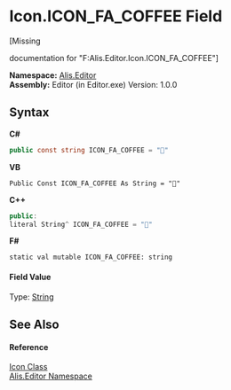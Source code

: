# Icon.ICON_FA_COFFEE Field
 

\[Missing <summary> documentation for "F:Alis.Editor.Icon.ICON_FA_COFFEE"\]

**Namespace:**&nbsp;<a href="b150ade4-39de-a232-5f06-d3cdc1b2c538">Alis.Editor</a><br />**Assembly:**&nbsp;Editor (in Editor.exe) Version: 1.0.0

## Syntax

**C#**<br />
``` C#
public const string ICON_FA_COFFEE = ""
```

**VB**<br />
``` VB
Public Const ICON_FA_COFFEE As String = ""
```

**C++**<br />
``` C++
public:
literal String^ ICON_FA_COFFEE = ""
```

**F#**<br />
``` F#
static val mutable ICON_FA_COFFEE: string
```


#### Field Value
Type: <a href="https://docs.microsoft.com/dotnet/api/system.string" target="_blank">String</a>

## See Also


#### Reference
<a href="cc0f883c-67f8-f772-c6d7-a60b129f22a7">Icon Class</a><br /><a href="b150ade4-39de-a232-5f06-d3cdc1b2c538">Alis.Editor Namespace</a><br />